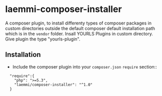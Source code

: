 laemmi-composer-installer
=========================

A composer plugin, to install differenty types of composer packages in custom directories outside the default composer default installation path which is in the `vendor` folder. 
Insall YOURLS Plugins in custom directory. Give plugin the type "yourls-plugin".

Installation
------------

- Include the composer plugin into your `composer.json` `require` section::

```
  "require":{
    "php": ">=5.3",
    "laemmi/composer-installer": "^1.0"
  }
```
